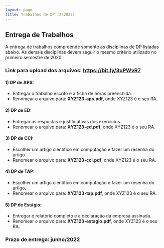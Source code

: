 ```yaml
---
layout: page
title: Trabalhos de DP (2s2022)
---
```


## Entrega de Trabalhos

A entrega de trabalhos compreende somente as disciplinas de DP listadas abaixo. As demais disciplinas devem seguir o mesmo critério utilizado no primeiro semestre de 2020.

### Link para upload dos arquivos: <a href="https://bit.ly/3uPWvR7" target="_blank">https://bit.ly/3uPWvR7</a>

#### 1) DP de APS:
 - Entregar o trabalho escrito e a ficha de horas preenchida. 
 - Renomear o arquivo para: **XYZ123-aps.pdf**, onde XYZ123 é o seu RA. 

#### 2) DP de ED:
 - Entregar as respostas e justificativas dos exercícios.
 - Renomear o arquivo para: **XYZ123-ed.pdf**, onde XYZ123 é o seu RA. 

#### 3) DP de CCI:
 - Escolher um artigo científico em computação e fazer um resenha do artigo.
 - Renomear o arquivo para: **XYZ123-cci.pdf**, onde XYZ123 é o seu RA. 

#### 4) DP de TAP:
 - Escolher um artigo científico em computação e fazer um resenha do artigo.
 - Renomear o arquivo para: **XYZ123-tap.pdf**, onde XYZ123 é o seu RA. 

#### 5) DP de Estágio:
 - Entregar o relatório completo e a declaração da empresa assinada. 
 - Renomear o arquivo para: **XYZ123-estagio.pdf**, onde XYZ123 é o seu RA. 

### Prazo de entrega: junho/2022
